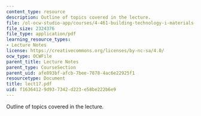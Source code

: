```yaml
---
content_type: resource
description: Outline of topics covered in the lecture.
file: /ol-ocw-studio-app/courses/4-461-building-technology-i-materials-and-construction-fall-2004/f16364129d937342d223e58be222b6e9_lect17.pdf
file_size: 2324376
file_type: application/pdf
learning_resource_types:
- Lecture Notes
license: https://creativecommons.org/licenses/by-nc-sa/4.0/
ocw_type: OCWFile
parent_title: Lecture Notes
parent_type: CourseSection
parent_uid: afe893bf-afcb-7bee-7878-4ac6e22925f1
resourcetype: Document
title: lect17.pdf
uid: f1636412-9d93-7342-d223-e58be222b6e9
---
```

Outline of topics covered in the lecture.